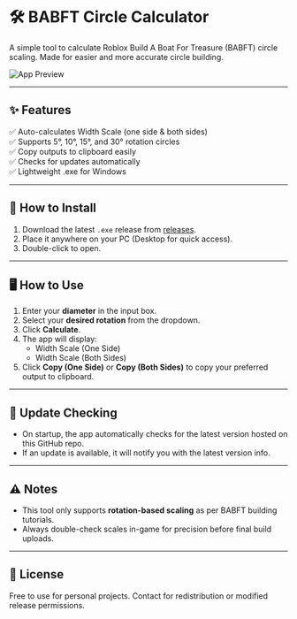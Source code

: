 # 🛠️ BABFT Circle Calculator

A simple tool to calculate Roblox Build A Boat For Treasure (BABFT) circle scaling. Made for easier and more accurate circle building.

![App Preview](preview.png) <!-- If you add a preview image -->

---

## ✨ **Features**

✅ Auto-calculates Width Scale (one side & both sides)  
✅ Supports 5°, 10°, 15°, and 30° rotation circles  
✅ Copy outputs to clipboard easily  
✅ Checks for updates automatically  
✅ Lightweight .exe for Windows

---

## 💾 **How to Install**

1. Download the latest `.exe` release from [releases](https://github.com/YourUsername/babft-circle-calculator/releases).  
2. Place it anywhere on your PC (Desktop for quick access).  
3. Double-click to open.

---

## 🖥️ **How to Use**

1. Enter your **diameter** in the input box.
2. Select your **desired rotation** from the dropdown.
3. Click **Calculate**.
4. The app will display:
   - Width Scale (One Side)
   - Width Scale (Both Sides)
5. Click **Copy (One Side)** or **Copy (Both Sides)** to copy your preferred output to clipboard.

---

## 🔄 **Update Checking**

- On startup, the app automatically checks for the latest version hosted on this GitHub repo.  
- If an update is available, it will notify you with the latest version info.

---

## ⚠️ **Notes**

- This tool only supports **rotation-based scaling** as per BABFT building tutorials.
- Always double-check scales in-game for precision before final build uploads.

---

## 📜 **License**

Free to use for personal projects. Contact for redistribution or modified release permissions.

